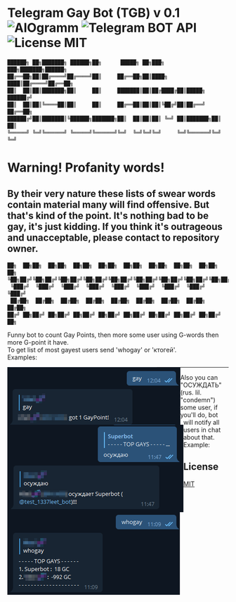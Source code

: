# Telegram Gay Bot (TGB) v 0.1   ![AIOgramm](https://camo.githubusercontent.com/17cc9a743b4e951d7977528e6ec6da7f2a9c8bbf/68747470733a2f2f696d672e736869656c64732e696f2f62616467652f74656c656772616d2d61696f6772616d2d626c75652e7376673f7374796c653d666c61742d737175617265)  ![Telegram BOT API](https://camo.githubusercontent.com/63f0f2836a5a94e7452fd23c57492522b4102332/68747470733a2f2f696d672e736869656c64732e696f2f62616467652f54656c656772616d253230426f742532304150492d342e352d626c75652e7376673f7374796c653d666c61742d737175617265266c6f676f3d74656c656772616d) ![License MIT](https://camo.githubusercontent.com/2c1ceb131587d49e46ff93acd6e3990b9efed3fb/68747470733a2f2f696d672e736869656c64732e696f2f707970692f6c2f61696f6772616d2e7376673f7374796c653d666c61742d737175617265)

```
██████╗ ██╗███████╗ ██████╗██╗      █████╗ ██╗███╗   ███╗███████╗██████╗
██╔══██╗██║██╔════╝██╔════╝██║     ██╔══██╗██║████╗ ████║██╔════╝██╔══██╗
██║  ██║██║███████╗██║     ██║     ███████║██║██╔████╔██║█████╗  ██████╔╝
██║  ██║██║╚════██║██║     ██║     ██╔══██║██║██║╚██╔╝██║██╔══╝  ██╔══██╗
██████╔╝██║███████║╚██████╗███████╗██║  ██║██║██║ ╚═╝ ██║███████╗██║  ██║
╚═════╝ ╚═╝╚══════╝ ╚═════╝╚══════╝╚═╝  ╚═╝╚═╝╚═╝     ╚═╝╚══════╝╚═╝  ╚═╝
```

# Warning! Profanity words!
## By their very nature these lists of swear words contain material many will find offensive. But that's kind of the point. It's nothing bad to be gay, it's just kidding. If you think it's outrageous and unacceptable, please contact to repository owner.

```
██╗  ██╗██╗  ██╗██╗  ██╗██╗  ██╗██╗  ██╗██╗  ██╗██╗  ██╗██╗  ██╗██╗  ██╗
╚██╗██╔╝╚██╗██╔╝╚██╗██╔╝╚██╗██╔╝╚██╗██╔╝╚██╗██╔╝╚██╗██╔╝╚██╗██╔╝╚██╗██╔╝
 ╚███╔╝  ╚███╔╝  ╚███╔╝  ╚███╔╝  ╚███╔╝  ╚███╔╝  ╚███╔╝  ╚███╔╝  ╚███╔╝
 ██╔██╗  ██╔██╗  ██╔██╗  ██╔██╗  ██╔██╗  ██╔██╗  ██╔██╗  ██╔██╗  ██╔██╗
██╔╝ ██╗██╔╝ ██╗██╔╝ ██╗██╔╝ ██╗██╔╝ ██╗██╔╝ ██╗██╔╝ ██╗██╔╝ ██╗██╔╝ ██╗
```
Funny bot to count Gay Points, then more some user using G-words then more G-point it have.<br>
To get list of most gayest users send 'whogay' or 'ктогей'.<br>
Examples: 

<img src="https://raw.githubusercontent.com/V1A0/Telegram-bots/master/fun/gaybot/pic/gay.png"
    alt="example-screenshot"
    style="float: left;" />

<img src="https://raw.githubusercontent.com/V1A0/Telegram-bots/master/fun/gaybot/pic/osujdau.png"
    alt="example-screenshot"
    style="float: left;" />

---

Also you can "ОСУЖДАТЬ" (rus. lil. "condemn") some user, if you'll do, bot will notify all users in chat about that.<br>
Example:

<img src="https://raw.githubusercontent.com/V1A0/Telegram-bots/master/fun/gaybot/pic/who.png"
    alt="example-screenshot"
    style="float: left;" />

## License
[MIT](https://choosealicense.com/licenses/mit/)

